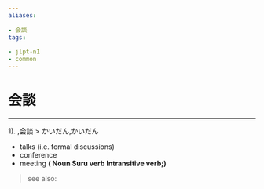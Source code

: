 ```yaml
---
aliases:
    
- 会談
tags:
    
- jlpt-n1
- common
---
```


# 会談
---
1).
,会談 > かいだん,かいだん

- talks (i.e. formal discussions)
- conference
- meeting
**( Noun Suru verb Intransitive verb;)**
> see also: 
            
